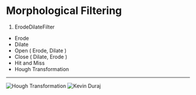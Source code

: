 Morphological Filtering
=======================
1. ErodeDilateFilter
  * Erode
  * Dilate
  * Open  ( Erode,  Dilate )
  * Close ( Dilate, Erode  )
* Hit and Miss
* Hough Transformation
---
![Hough Transformation](https://github.com/kevinduraj/Morphological-Filtering/blob/master/HoughTransformation/src/images/HoughOutput.png)
![Kevin Duraj](http://pacific-design.com/Kevin_Duraj_in_Hong_Kong.jpg)
